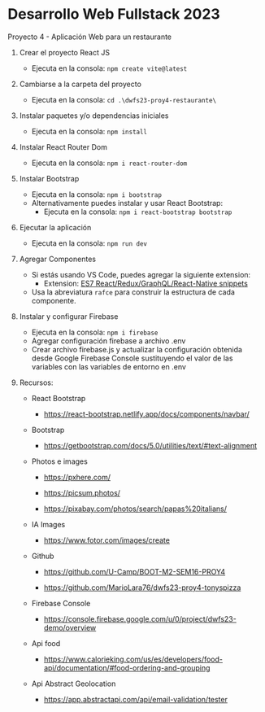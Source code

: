 # Desarrollo Web Fullstack 2023

Proyecto 4 - Aplicación Web para un restaurante

1. Crear el proyecto React JS
    - Ejecuta en la consola: `npm create vite@latest`

2. Cambiarse a la carpeta del proyecto
    - Ejecuta en la consola: `cd .\dwfs23-proy4-restaurante\`

3. Instalar paquetes y/o dependencias iniciales
    - Ejecuta en la consola: `npm install`

4. Instalar React Router Dom
    - Ejecuta en la consola: `npm i react-router-dom`

5. Instalar Bootstrap
    - Ejecuta en la consola: `npm i bootstrap`
    - Alternativamente puedes instalar y usar React Bootstrap:
      - Ejecuta en la consola: `npm i react-bootstrap bootstrap`

6. Ejecutar la aplicación
    - Ejecuta en la consola: `npm run dev`

7. Agregar Componentes
    - Si estás usando VS Code, puedes agregar la siguiente extension:
      - Extension: [ES7 React/Redux/GraphQL/React-Native snippets](https://marketplace.visualstudio.com/items?itemName=dsznajder.es7-react-js-snippets)
    - Usa la abreviatura `rafce` para construir la estructura de cada componente.

8. Instalar y configurar Firebase
    - Ejecuta en la consola: `npm i firebase`
    - Agregar configuración firebase a archivo .env
    - Crear archivo firebase.js y actualizar la configuración obtenida desde Google Firebase Console sustituyendo el valor de las variables con las variables de entorno en .env

9. Recursos:
    - React Bootstrap
        - https://react-bootstrap.netlify.app/docs/components/navbar/

    - Bootstrap
        - https://getbootstrap.com/docs/5.0/utilities/text/#text-alignment

    - Photos e images
        - https://pxhere.com/

        - https://picsum.photos/

        - https://pixabay.com/photos/search/papas%20italians/

    - IA Images
        - https://www.fotor.com/images/create

    - Github

        - https://github.com/U-Camp/BOOT-M2-SEM16-PROY4

        - https://github.com/MarioLara76/dwfs23-proy4-tonyspizza

    - Firebase Console
        - https://console.firebase.google.com/u/0/project/dwfs23-demo/overview

    - Api food
        - https://www.calorieking.com/us/es/developers/food-api/documentation/#food-ordering-and-grouping

    - Api Abstract Geolocation
        - https://app.abstractapi.com/api/email-validation/tester